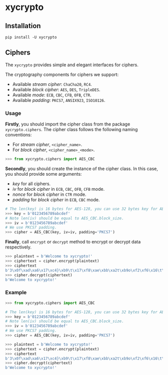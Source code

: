 # xycrypto

## Installation

```shell
pip install -U xycrypto
```

## Ciphers

The `xycrypto` provides simple and elegant interfaces for ciphers.

The cryptography components for ciphers we support:
- Available *stream cipher*: `ChaCha20`, `RC4`.
- Available *block cipher*: `AES`, `DES`, `TripleDES`.
- Available *mode*: `ECB`, `CBC`, `CFB`, `OFB`, `CTR`.
- Available *padding*: `PKCS7`, `ANSIX923`, `ISO10126`.

### Usage

**Firstly**, you should import the cipher class from the package `xycrypto.ciphers`. The cipher class follows the following naming conventions:
- For *stream cipher*, `<cipher_name>`.
- For *block cipher*, `<cipher_name>_<mode>`.

```python
>>> from xycrypto.ciphers import AES_CBC
```

**Secondly**, you should create the instance of the cipher class. In this case, you should provide some arguments:
- *key* for all ciphers.
- *iv* for *block cipher* in `ECB`, `CBC`, `OFB`, `CFB` mode.
- *nonce* for *block cipher* in `CTR` mode.
- *padding* for *block cipher* in `ECB`, `CBC` mode.

```python
# The len(key) is 16 bytes for AES-128, you can use 32 bytes key for AES-256.
>>> key = b'0123456789abcdef'
# Note len(iv) should be equal to AES_CBC.block_size.
>>> iv = b'0123456789abcdef'
# We use PKCS7 padding.
>>> cipher = AES_CBC(key, iv=iv, padding='PKCS7')
```

**Finally**, call `encrypt` or `decrypt` method to encrypt or decrypt data respectively.

```python
>>> plaintext = b'Welcome to xycrypto!'
>>> ciphertext = cipher.encrypt(plaintext) 
>>> ciphertext
b'3\x0f\xad\xa6\x17\xc4}\xb9\t\x17\xf8\xae\xbb\xa2t\xb9o\xf2\xf6\x16\t\x0803\xaci\x0c\x19q\x9d\xa3O'
>>> cipher.decrypt(ciphertext)
b'Welcome to xycrypto!'
```

### Example

```python
>>> from xycrypto.ciphers import AES_CBC

# The len(key) is 16 bytes for AES-128, you can use 32 bytes key for AES-256.
>>> key = b'0123456789abcdef'
# Note len(iv) should be equal to AES_CBC.block_size.
>>> iv = b'0123456789abcdef'
# We use PKCS7 padding.
>>> cipher = AES_CBC(key, iv=iv, padding='PKCS7')

>>> plaintext = b'Welcome to xycrypto!'
>>> ciphertext = cipher.encrypt(plaintext) 
>>> ciphertext
b'3\x0f\xad\xa6\x17\xc4}\xb9\t\x17\xf8\xae\xbb\xa2t\xb9o\xf2\xf6\x16\t\x0803\xaci\x0c\x19q\x9d\xa3O'
>>> cipher.decrypt(ciphertext)
b'Welcome to xycrypto!'
```
